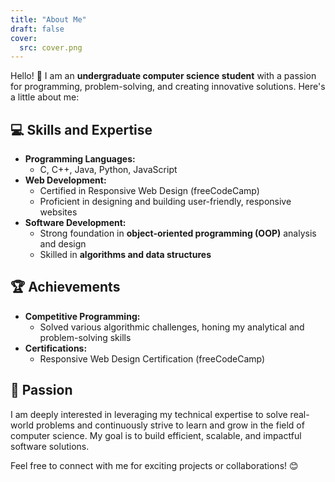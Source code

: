 ```yaml
---
title: "About Me"
draft: false
cover:
  src: cover.png
---
```


Hello! 👋 I am an **undergraduate computer science student** with a passion for
programming, problem-solving, and creating innovative solutions. Here's a little
about me:

## 💻 Skills and Expertise

- **Programming Languages:**
  - C, C++, Java, Python, JavaScript
- **Web Development:**
  - Certified in Responsive Web Design (freeCodeCamp)
  - Proficient in designing and building user-friendly, responsive websites
- **Software Development:**
  - Strong foundation in **object-oriented programming (OOP)** analysis and
    design
  - Skilled in **algorithms and data structures**

## 🏆 Achievements

- **Competitive Programming:**
  - Solved various algorithmic challenges, honing my analytical and
    problem-solving skills
- **Certifications:**
  - Responsive Web Design Certification (freeCodeCamp)

## 🌟 Passion

I am deeply interested in leveraging my technical expertise to solve real-world
problems and continuously strive to learn and grow in the field of computer
science. My goal is to build efficient, scalable, and impactful software
solutions.

Feel free to connect with me for exciting projects or collaborations! 😊
